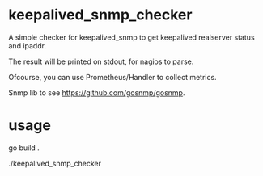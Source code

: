 # keepalived_snmp_checker
A simple checker for keepalived_snmp to get keepalived realserver status and ipaddr.

The result will be printed on stdout, for nagios to parse.

Ofcourse, you can use Prometheus/Handler to collect metrics.

Snmp lib to see https://github.com/gosnmp/gosnmp.
# usage
go build .

./keepalived_snmp_checker 

